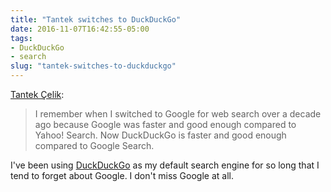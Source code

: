 ```yaml
---
title: "Tantek switches to DuckDuckGo"
date: 2016-11-07T16:42:55-05:00
tags: 
- DuckDuckGo
- search
slug: "tantek-switches-to-duckduckgo"
---
```


[Tantek Çelik](http://tantek.com/2016/311/t5/google-switched-to-duckduckgo-site-search):

> I remember when I switched to Google for web search over a decade ago because
> Google was faster and good enough compared to Yahoo! Search. Now DuckDuckGo is
> faster and good enough compared to Google Search.

I've been using [DuckDuckGo](https://duckduckgo.com) as my default search engine
for so long that I tend to forget about Google. I don't miss Google at all.
